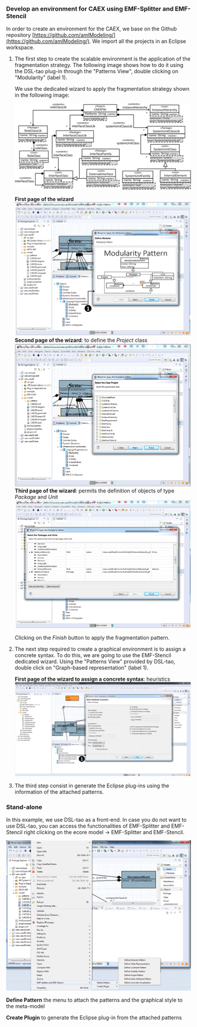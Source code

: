 ### Develop an environment for CAEX using EMF-Splitter and EMF-Stencil

In order to create an environment for the CAEX, we base on the Github repository [https://github.com/amlModeling/](https://github.com/amlModeling/). We import all the projects in an Eclipse workspace. 

1. The first step to create the scalable environment is the application of the fragmentation strategy. The following image shows how to do it using the DSL-tao plug-in through the "Patterns View", double clicking on "Modularity" (label 1).

    We use the dedicated wizard to apply the fragmentation strategy shown in the following image:

    ![Excerpt of the CAEX meta-model annotated with the fragmentation strategy](../assets/img/fragmentation_pattern_AML.png)

    __First page of the wizard__ 
    ![First page of the wizard](../assets/img/fragmentation-pattern-dsl-tao.png)
    __Second page of the wizard__: to define the _Project_ class 
    ![Second page of the wizard](../assets/img/emf-splitter-second-page.png)
    __Third page of the wizard__: permits the definition of objects of type _Package_ and _Unit_ 
    ![Third page of the wizard](../assets/img/emf-splitter-third-page.png)

    Clicking on the _Finish_ button to apply the fragmentation pattern.

2. The next step required to create a graphical environment is to assign a concrete syntax. To do this, we are going to use the EMF-Stencil dedicated wizard. Using the "Patterns View" provided by DSL-tao, double click on "Graph-based representation" (label 1).

    __First page of the wizard to assign a concrete syntax__: heuristics
    ![First page of the wizard to assign a concrete syntax](../assets/img/concrete-syntax-emf-stencil.png)


3. The third step consist in generate the Eclipse plug-ins using the information of the attached patterns.


### Stand-alone

In this example, we use DSL-tao as a front-end. In case you do not want to use DSL-tao, you can access the functionalities of EMF-Splitter and EMF-Stencil right clicking on the ecore model -> EMF-Splitter and EMF-Stencil. 

![EMF-Stencil and EMF-Splitter menu](../assets/img/emf-stencil-splitter-stand-alone.png)

__Define Pattern__ the menu to attach the patterns and the graphical style to the meta-model

__Create Plugin__ to generate the Eclipse plug-in from the attached patterns 


